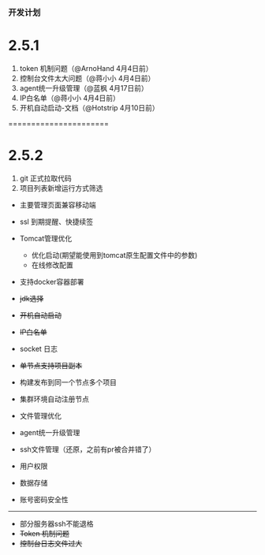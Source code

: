 ### 开发计划

# 2.5.1

1. token 机制问题（@ArnoHand 4月4日前）
2. 控制台文件太大问题（@蒋小小 4月4日前）
3. agent统一升级管理（@蓝枫 4月17日前）
4. IP白名单（@蒋小小 4月4日前）
5. 开机自动启动-文档（@Hotstrip 4月10日前）

======================

# 2.5.2

1. git 正式拉取代码
2. 项目列表新增运行方式筛选



* 主要管理页面兼容移动端
* ssl 到期提醒、快捷续签
* Tomcat管理优化
    * 优化启动(期望能使用到tomcat原生配置文件中的参数)
    * 在线修改配置
* 支持docker容器部署
* ~~jdk选择~~
* ~~开机自动启动~~
* ~~IP白名单~~
* socket 日志
* ~~单节点支持项目副本~~
* 构建发布到同一个节点多个项目
* 集群环境自动注册节点
* 文件管理优化
* agent统一升级管理
* ssh文件管理（还原，之前有pr被合并错了）


* 用户权限
* 数据存储
* 账号密码安全性

--------------------

* 部分服务器ssh不能退格
* ~~Token 机制问题~~
* ~~控制台日志文件过大~~
   
